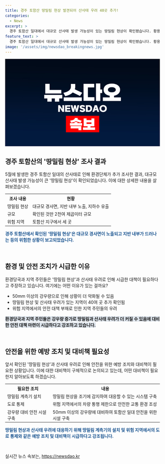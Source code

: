 ```yaml
---
title: 경주 토함산 땅밀림 현상 발견되어 산사태 우려 40곳 추가!
categories:
  - News
excerpt: >
  경주 토함산 일대에서 대규모 산사태 발생 가능성이 있는 땅밀림 현상이 확인됐습니다. 황용동에서 발생한 땅밀림은 2천여 제곱미터로, 차들이 달리는 도로까지 덮칠 정도입니다. 산사태 우려가 높은 지역은 40여 곳으로 확인되었고, 추가적인 조사와 안전 대책이 필요합니다. 환경단체는 땅밀림 계측기 설치와 인근 도로 통제를 촉구하고 있습니다. 또한, 장맛비 예보로 안전 대책 마련이 시급하게 됐습니다.
feature_text: >
  경주 토함산 일대에서 대규모 산사태 발생 가능성이 있는 땅밀림 현상이 확인됐습니다. 황용동에서 발생한 땅밀림은 2천여 제곱미터로, 차들이 달리는 도로까지 덮칠 정도입니다. 산사태 우려가 높은 지역은 40여 곳으로 확인되었고, 추가적인 조사와 안전 대책이 필요합니다. 환경단체는 땅밀림 계측기 설치와 인근 도로 통제를 촉구하고 있습니다. 또한, 장맛비 예보로 안전 대책 마련이 시급하게 됐습니다.
image: '/assets/img/newsdao_breakingnews.jpg'
---
```


<p><img src="/assets/img/newsdao_breakingnews.jpg" alt="ranknews 속보" /></p>

<h2 data-ke-size="size26">경주 토함산의 '땅밀림 현상' 조사 결과</h2>

<p data-ke-size="size16">5월에 발생한 경주 토함산 일대의 산사태로 인해 환경단체가 추가 조사한 결과, 대규모 산사태 발생 가능성이 큰 '땅밀림 현상'이 확인되었습니다. 이에 대한 상세한 내용을 살펴보겠습니다.</p>

<table>
  <tr>
    <th>조사 내용</th>
    <th>현황</th>
  </tr>
  <tr>
    <td>땅밀림 현상</td>
    <td>대규모 경사면, 지반 내부 노출, 지하수 유출</td>
  </tr>
  <tr>
    <td>규모</td>
    <td>확인된 것만 2천여 제곱미터 규모</td>
  </tr>
  <tr>
    <td>위험 지역</td>
    <td>토함산 지구에서 세 곳</td>
  </tr>
</table>

<p><b><span style="color: #1a5490;">경주 토함산에서 확인된 '땅밀림 현상'은 대규모 경사면이 노출되고 지반 내부가 드러나는 등의 위험한 상황이 보고되었습니다.</span></b></p>

<p data-ke-size="size16">&nbsp;</p>

<h2 data-ke-size="size26">환경 및 안전 조치가 시급한 이유</h2>

<p data-ke-size="size16">환경당국과 지역 주민들은 '땅밀림 현상'과 산사태 우려로 인해 시급한 대책이 필요하다고 주장하고 있습니다. 여기에는 어떤 이유가 있는 걸까요?</p>

<ul>
  <li>50mm 이상의 강우량으로 인해 상황이 더 악화될 수 있음</li>
  <li>땅밀림 현상 및 산사태 우려가 있는 지역이 40여 곳 추가 확인됨</li>
  <li>위험 지역에서의 안전 대책 부재로 인한 지역 주민들의 우려</li>
</ul>

<p><b><span style="background-color: #21538527;">환경당국과 지역 주민들은 강우량 증가로 땅밀림과 산사태 우려가 더 커질 수 있음에 대비한 안전 대책 마련이 시급하다고 강조하고 있습니다.</span></b></p>

<p data-ke-size="size16">&nbsp;</p>

<h2 data-ke-size="size26">안전을 위한 예방 조치 및 대비책 필요성</h2>

<p data-ke-size="size16">앞서 확인된 '땅밀림 현상'과 산사태 우려로 인해 안전을 위한 예방 조치와 대비책이 필요한 상황입니다. 이에 대한 대비책이 구체적으로 논의되고 있는데, 어떤 대비책이 필요한지 알아보도록 하겠습니다.</p>

<table>
  <tr>
    <th>필요한 조치</th>
    <th>내용</th>
  </tr>
  <tr>
    <td>땅밀림 계측기 설치</td>
    <td>땅밀림 현상을 조기에 감지하여 대응할 수 있는 시스템 구축</td>
  </tr>
  <tr>
    <td>도로 통제</td>
    <td>위험 지역에서의 차량 통행 제한으로 안전한 교통 환경 조성</td>
  </tr>
  <tr>
    <td>강우량 대비 안전 시설 구축</td>
    <td>50mm 이상의 강우량에 대비하여 토함산 일대 안전을 위한 시설 구축</td>
  </tr>
</table>

<p><b><span style="color: #1a5490;">땅밀림 현상과 산사태 우려에 대응하기 위해 땅밀림 계측기의 설치 및 위험 지역에서의 도로 통제와 같은 예방 조치 및 대비책이 시급하다고 강조됩니다.</span></b></p>

<p data-ke-size="size16">&nbsp;</p>
실시간 뉴스 속보는, <a href="https://newsdao.kr" rel="dofollow">https://newsdao.kr</a>


